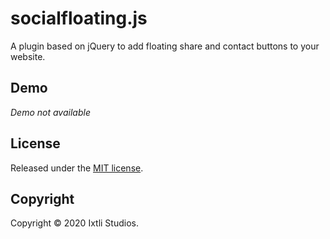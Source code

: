 # socialfloating.js

A plugin based on jQuery to add floating share and contact buttons to your website.

## Demo

*Demo not available*

## License

Released under the [MIT license](http://www.opensource.org/licenses/MIT).


## Copyright

Copyright &copy; 2020 Ixtli Studios.
